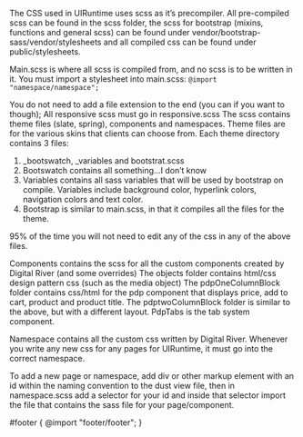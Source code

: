 The CSS used in UIRuntime uses scss as it’s precompiler. All pre-compiled scss can be found in the scss folder, the scss for bootstrap (mixins, functions and general scss) can be found under vendor/bootstrap-sass/vendor/stylesheets and all compiled css can be found under public/stylesheets.

Main.scss is where all scss is compiled from, and no scss is to be written in it. You must import a stylesheet into main.scss: `@import "namespace/namespace";`

You do not need to add a file extension to the end (you can if you want to though);
All responsive scss must go in responsive.scss
The scss contains theme files (slate, spring), components and namespaces.
Theme files are for the various skins that clients can choose from. Each theme directory contains 3 files: 


1. _bootswatch, _variables and bootstrat.scss
2. Bootswatch contains all something…I don’t know
3. Variables contains all sass variables that will be used by bootstrap on compile. Variables include background color, hyperlink colors, navigation colors and text color.
4. Bootstrap is similar to main.scss, in that it compiles all the files for the theme.



95% of the time you will not need to edit any of the css in any of the above files.

Components contains the scss for all the custom components created by Digital River (and some overrides)
The objects folder contains html/css design pattern css (such as the media object)
The pdpOneColumnBlock folder contains css/html for the pdp component that displays price, add to cart, product and product title.
The pdptwoColumnBlock folder is similar to the above, but with a different layout.
PdpTabs is the tab system component.

Namespace contains all the custom css written by Digital River. Whenever you write any new css for any pages for UIRuntime, it must go into the correct namespace.

To add a new page or namespace, add div or other markup element with an id within the naming convention to the dust view file, then in namespace.scss add a selector for your id and inside that selector import the file that contains the sass file for your page/component.

#footer {
  @import "footer/footer";
}
